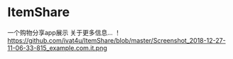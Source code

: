 # ItemShare
一个购物分享app展示
关于更多信息...
！https://github.com/ivat4u/ItemShare/blob/master/Screenshot_2018-12-27-11-06-33-815_example.com.it.png
